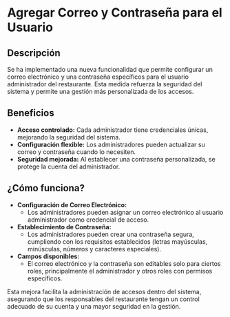 # Agregar Correo y Contraseña para el Usuario

## Descripción
Se ha implementado una nueva funcionalidad que permite configurar un correo electrónico y una contraseña específicos para el usuario administrador del restaurante. Esta medida refuerza la seguridad del sistema y permite una gestión más personalizada de los accesos.

## Beneficios
* **Acceso controlado:** Cada administrador tiene credenciales únicas, mejorando la seguridad del sistema.
* **Configuración flexible:** Los administradores pueden actualizar su correo y contraseña cuando lo necesiten.
* **Seguridad mejorada:** Al establecer una contraseña personalizada, se protege la cuenta del administrador.

## ¿Cómo funciona?
* **Configuración de Correo Electrónico:**
  * Los administradores pueden asignar un correo electrónico al usuario administrador como credencial de acceso.
* **Establecimiento de Contraseña:**
  * Los administradores pueden crear una contraseña segura, cumpliendo con los requisitos establecidos (letras mayúsculas, minúsculas, números y caracteres especiales).
* **Campos disponibles:**
  * El correo electrónico y la contraseña son editables solo para ciertos roles, principalmente el administrador y otros roles con permisos específicos.

Esta mejora facilita la administración de accesos dentro del sistema, asegurando que los responsables del restaurante tengan un control adecuado de su cuenta y una mayor seguridad en la gestión.